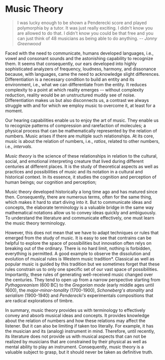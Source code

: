 # Music Theory

>I was lucky enough to be shown a Penderecki score and played polymorphia by a tutor. It was just really exciting. I didn't know you are allowed to do that. I didn't know you could be that free and you can just think of 48 musicians as being able to do anything. -- *Jonny Greenwood*

Faced with the need to communicate, humans developed languages, i.e., vowel and consonant sounds and the astonishing capability to recognize them.
It seems that consequently, our ears developed into highly sophisticated analyzers of frequency, loudness, harmony, and dissonance because, with languages, came the need to acknowledge slight differences.
Differentiation is a necessary condition to build an entity and its environment, i.e., what we can differentiate from the entity.
It reduces complexity to a point at which reality emerges -- without complexity reduction, reality would be an unstructured muddy see of noise.
Differentiation makes us but also disconnects us, a contrast we always struggle with and for which we employ music to overcome it, at least for a moment. 

Our hearing capabilities enable us to enjoy the art of music.
They enable us to recognize patterns of compression and rarefaction of molecules; 
a physical process that can be mathematically represented by the relation of numbers.
Music arises if there are multiple such relationships.
At its core, music is about the relation of numbers, i.e., *ratios*, related to other numbers, i.e., *intervals*.

*Music theory* is the science of these relationships in relation to the cultural, social, and emotional interpreting creature that lived during different centuries at different places.
It is the study of theoretical aspects as well as practices and possibilities of music and its notation in a cultural and historical context.
In its essence, it studies the cognition and perception of human beings; 
our cognition and perception;

Music theory developed historically a long time ago and has matured since then.
Consequently, there are numerous terms, often for the same thing, which makes it hard to start diving into it.
But to communicate ideas and concepts, the elaborate terminology is a valuable bridge in the same way mathematical notations allow us to convey ideas quickly and ambiguously.
To understand the literature and communicate effectively, one must learn the music theory terminology.

However, this does not mean that we have to adapt techniques or rules that emerged from the study of music.
It is easy to see that contrains can be helpful to explore the space of possibilities but innovation often relys on breaking out of the ordinary.
There is no hard limit, nothing is forbidden, everything is permitted.
A good example to observe the dissolution and evolution of musical rules is Western music tradition*.
Classical as well as popular music is guided by this tradition but we sometimes forget that these rules constrain us to only one specific set of our vast space of possibilities.
Importantly, these rules of generating well-received music changed over the centuries.
They tend to open up from a narrow perspective starting from *Pythagoreanism* (600 BC) to the *Gregorian mode* (early middle ages until 1600), the *major-minor-tonality* (1700-1900), *Schoneberg's* *atonality* and *serialism* (1900-1940) and *Penderecki's* experimentals compositions that are radical explorations of timbre.

In summary, music theory provides us with terminology to effectively convey and absorb musical ideas and concepts.
It provides knowledge about the relation of numbers and how these relations may affect the listener.
But it can also be limiting if taken too literally.
For example, it has the musician and its (analog) instrument in mind.
Therefore, until recently, its literature does not provide us with musical aspects that can not be realized by musicians that are constrained by their physical as well as mental ability to play an instrument.
Consequently, music theory is a valuable subject to grasp, but it should never be taken as definitive truth.